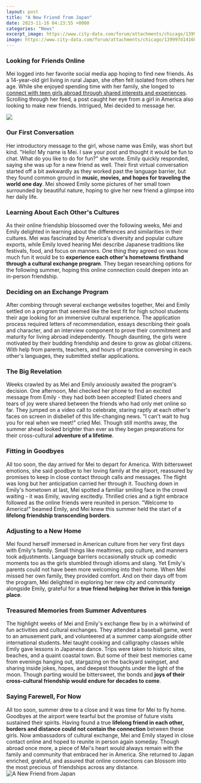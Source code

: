 ```yaml
---
layout: post
title: "A New Friend from Japan"
date: 2023-11-16 04:23:55 +0000
categories: "News"
excerpt_image: https://www.city-data.com/forum/attachments/chicago/139997d1416850787-fun-things-do-chicago-friend-japan-chicago-oak-street-beach-.jpg
image: https://www.city-data.com/forum/attachments/chicago/139997d1416850787-fun-things-do-chicago-friend-japan-chicago-oak-street-beach-.jpg
---
```


### Looking for Friends Online
Mei logged into her favorite social media app hoping to find new friends. As a 14-year-old girl living in rural Japan, she often felt isolated from others her age. While she enjoyed spending time with her family, she longed to [connect with teen girls abroad through shared interests and experiences](https://fistore.mysenprints.com/collection/alegre). Scrolling through her feed, a post caught her eye from a girl in America also looking to make new friends. Intrigued, Mei decided to message her.

![](https://i.redd.it/z8lnb8l5c8o41.jpg)
### Our First Conversation       
Her introductory message to the girl, whose name was Emily, was short but kind. "Hello! My name is Mei. I saw your post and thought it would be fun to chat. What do you like to do for fun?" she wrote. Emily quickly responded, saying she was up for a new friend as well. Their first virtual conversation started off a bit awkwardly as they worked past the language barrier, but they found common ground in **music, movies, and hopes for traveling the world one day**. Mei showed Emily some pictures of her small town surrounded by beautiful nature, hoping to give her new friend a glimpse into her daily life.
### Learning About Each Other's Cultures
As their online friendship blossomed over the following weeks, Mei and Emily delighted in learning about the differences and similarities in their cultures. Mei was fascinated by America's diversity and popular culture exports, while Emily loved hearing Mei describe Japanese traditions like festivals, food, and focus on manners. One thing they agreed on was how much fun it would be to **experience each other's hometowns firsthand through a cultural exchange program**. They began researching options for the following summer, hoping this online connection could deepen into an in-person friendship.
### Deciding on an Exchange Program  
After combing through several exchange websites together, Mei and Emily settled on a program that seemed like the best fit for high school students their age looking for an immersive cultural experience. The application process required letters of recommendation, essays describing their goals and character, and an interview component to prove their commitment and maturity for living abroad independently. Though daunting, the girls were motivated by their budding friendship and desire to grow as global citizens. With help from parents, teachers, and hours of practice conversing in each other's languages, they submitted stellar applications.
### The Big Revelation
Weeks crawled by as Mei and Emily anxiously awaited the program's decision. One afternoon, Mei checked her phone to find an excited message from Emily - they had both been accepted! Elated cheers and tears of joy were shared between the friends who had only met online so far. They jumped on a video call to celebrate, staring raptly at each other's faces on screen in disbelief of this life-changing news. "I can't wait to hug you for real when we meet!" cried Mei. Though still months away, the summer ahead looked brighter than ever as they began preparations for their cross-cultural **adventure of a lifetime**.
### Fitting in Goodbyes  
All too soon, the day arrived for Mei to depart for America. With bittersweet emotions, she said goodbye to her loving family at the airport, reassured by promises to keep in close contact through calls and messages. The flight was long but her anticipation carried her through it. Touching down in Emily's hometown at last, Mei spotted a familiar smiling face in the crowd waiting - it was Emily, waving excitedly. Thrilled cries and a tight embrace followed as the online friends were reunited in person. "Welcome to America!" beamed Emily, and Mei knew this summer held the start of a **lifelong friendship transcending borders**.
### Adjusting to a New Home       
Mei found herself immersed in American culture from her very first days with Emily's family. Small things like mealtimes, pop culture, and manners took adjustments. Language barriers occasionally struck up comedic moments too as the girls stumbled through idioms and slang. Yet Emily's parents could not have been more welcoming into their home. When Mei missed her own family, they provided comfort. And on their days off from the program, Mei delighted in exploring her new city and community alongside Emily, grateful for a **true friend helping her thrive in this foreign place**.
### Treasured Memories from Summer Adventures
The highlight weeks of Mei and Emily's exchange flew by in a whirlwind of fun activities and cultural exchanges. They attended a baseball game, went to an amusement park, and volunteered at a summer camp alongside other international students. Mei taught cooking and calligraphy classes while Emily gave lessons in Japanese dance. Trips were taken to historic sites, beaches, and a quaint coastal town. But some of their best memories came from evenings hanging out, stargazing on the backyard swingset, and sharing inside jokes, hopes, and deepest thoughts under the light of the moon. Though parting would be bittersweet, the bonds and **joys of their cross-cultural friendship would endure for decades to come**.      
### Saying Farewell, For Now
All too soon, summer drew to a close and it was time for Mei to fly home. Goodbyes at the airport were tearful but the promise of future visits sustained their spirits. Having found a true **lifelong friend in each other, borders and distance could not contain the connection** between these girls. Now ambassadors of cultural exchange, Mei and Emily stayed in close contact online and hoped to reunite in person again someday. Though abroad once more, a piece of Mei's heart would always remain with the family and community that embraced her in America. She returned to Japan enriched, grateful, and assured that online connections can blossom into the most precious of friendships across any distance.
![A New Friend from Japan](https://www.city-data.com/forum/attachments/chicago/139997d1416850787-fun-things-do-chicago-friend-japan-chicago-oak-street-beach-.jpg)